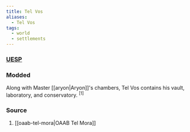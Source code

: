 ```yaml
---
title: Tel Vos
aliases:
  - Tel Vos
tags:
  - world
  - settlements
---
```

### [UESP](https://en.uesp.net/wiki/Morrowind:Tel_Vos)
### Modded
Along with Master [[aryon|Aryon]]'s chambers, Tel Vos contains his vault, laboratory, and conservatory. <sup>[1]</sup>
### Source
1. [[oaab-tel-mora|OAAB Tel Mora]]